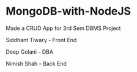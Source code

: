 # MongoDB-with-NodeJS
Made a CRUD App for 3rd Sem DBMS Project

Siddhant Tiwary - Front End

Deep Golani - DBA

Nimish Shah - Back End
